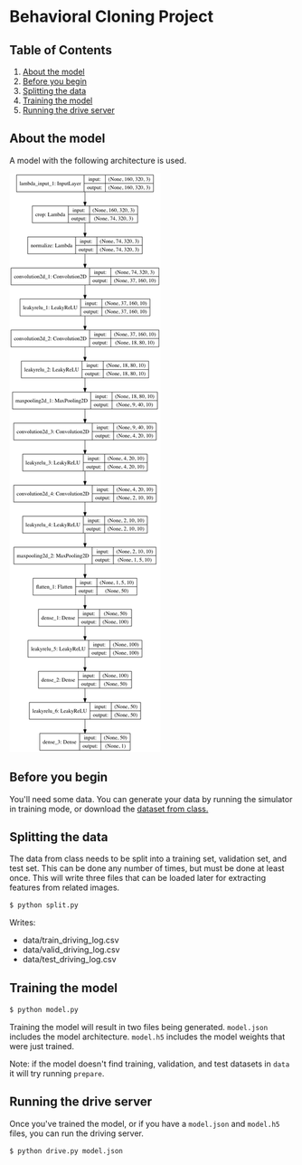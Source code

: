 # Behavioral Cloning Project

## Table of Contents

1. [About the model](#about-the-model)
1. [Before you begin](#before-you-begin)
1. [Splitting the data](#splitting-the-data)
1. [Training the model](#training-the-model)
1. [Running the drive server](#running-the-drive-server)

## About the model

A model with the following architecture is used.

![Model architecture](./model.png?raw=true)

## Before you begin

You'll need some data. You can generate your data by running the simulator in
training mode, or download the [dataset from class.][1]

## Splitting the data

The data from class needs to be split into a training set, validation set, and
test set. This can be done any number of times, but must be done at least once.
This will write three files that can be loaded later for extracting features
from related images.

```sh
$ python split.py
```

Writes:

  * data/train_driving_log.csv
  * data/valid_driving_log.csv
  * data/test_driving_log.csv

## Training the model

```sh
$ python model.py
```

Training the model will result in two files being generated. `model.json`
includes the model architecture. `model.h5` includes the model weights that
were just trained.

Note: if the model doesn't find training, validation, and test datasets in
`data` it will try running `prepare`.

## Running the drive server

Once you've trained the model, or if you have a `model.json` and `model.h5`
files, you can run the driving server.

```sh
$ python drive.py model.json
```

[1]: https://d17h27t6h515a5.cloudfront.net/topher/2016/December/584f6edd_data/data.zip

